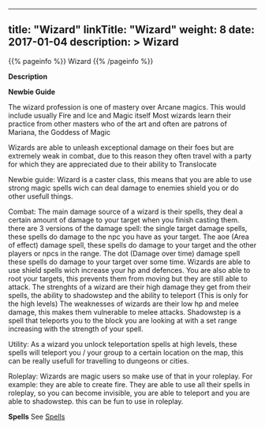 
---
title: "Wizard"
linkTitle: "Wizard"
weight: 8
date: 2017-01-04
description: >
 Wizard
---

{{% pageinfo %}}
Wizard
{{% /pageinfo %}}

**Description**

**Newbie Guide**

The wizard profession is one of mastery over Arcane magics. This would include usually Fire and Ice and Magic itself 
Most wizards learn their practice from other masters who of the art and often are patrons of Mariana, the Goddess of Magic 

Wizards are able to unleash exceptional damage on their foes but are extremely weak in combat, due to this reason they often travel with a party for which they are appreciated due to their ability to Translocate

Newbie guide: 
Wizard is a caster class, this means that you are able to use strong magic spells wich can deal damage to enemies shield you or do other usefull things.

Combat: The main damage source of a wizard is their spells, they deal a certain amount of damage to your target when you finish casting them. there are 3 versions of the damage spell: the single target damage spells, these spells do damage to the npc you have as your target. The aoe (Area of effect) damage spell, these spells do damage to your target and the other players or npcs in the range. The dot (Damage over time) damage spell these spells do damage to your target over some time.
Wizards are able to use shield spells wich increase your hp and defences. You are also able to root your targets, this prevents them from moving but they are still able to attack.
The strenghts of a wizard are their high damage they get from their spells, the ability to shadowstep and the ability to teleport (This is only for the high levels)
The weaknesses of wizards are their low hp and melee damage, this makes them vulnerable to melee attacks.
Shadowstep is a spell that teleports you to the block you are looking at with a set range increasing with the strength of your spell.

Utility: As a wizard you unlock teleportation spells at high levels, these spells will teleport you / your group to a certain location on the map, this can be really usefull for travelling to dungeons or cities.

Roleplay: Wizards are magic users so make use of that in your roleplay. For example: they are able to create fire. They are able to use all their spells in roleplay, so you can become invisible, you are able to teleport and you are able to shadowstep. this can be fun to use in roleplay.

**Spells**
See [Spells](../../spells)   

